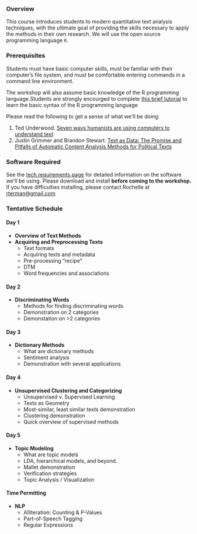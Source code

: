 ### Overview

This course introduces students to modern quantitative text analysis techniques, with the ultimate goal of providing the skills necessary to apply the methods in their own research. We will use the open source programming language `R`.

### Prerequisites

Students must have basic computer skills, must be familiar with their computer’s file system, and must be comfortable entering commands in a command line environment. 

The workshop will also assume basic knowledge of the R programming language.Students are strongly encourged to complete [this brief tutorial](https://www.codeschool.com/courses/try-r) to learn the basic syntax of the R programming language

Please read the following to get a sense of what we'll be doing:

1. Ted Underwood. [Seven ways humanists are using computers to understand text](http://tedunderwood.com/2015/06/04/seven-ways-humanists-are-using-computers-to-understand-text/)
2. Justin Grimmer and Brandon Stewart. [Text as Data: The Promise and Pitfalls of Automatic Content Analysis Methods for Political Texts](https://web.stanford.edu/~jgrimmer/tad2.pdf)

### Software Required

See the [tech requirements page](B-Tech-Requirements.md) for detailed information on the software we'll be using. Please download and install **before coming to the workshop.** If you have difficulties installing, please contact Rochelle at rterman@gmail.com

### Tentative Schedule

####  Day 1

- **Overview of Text Methods**
- **Acquiring and Preprocessing Texts**
    * Text formats
    * Acquiring texts and metadata
    * Pre-processing “recipe”
    * DTM
    * Word frequencies and associations

#### Day 2

- **Discriminating Words** 
    * Methods for finding discriminating words
    * Demonstration on 2 categories
    * Demonstation on >2 categories

#### Day 3

- **Dictionary Methods**
    * What are dictionary methods
    * Sentiment analysis
    * Demonstration with several applications

#### Day 4

- **Unsupervised Clustering and Categorizing**
    * Unsupervised v. Supervised Learning
    * Texts as Geometry
    * Most-similar, least similar texts demonstration
    * Clustering demonstration
    * Quick overview of supervised methods

#### Day 5

- **Topic Modeling**
    * What are topic models
    * LDA, hierarchical models, and beyond.
    * Mallet demonstration
    * Verification strategies
    * Topic Analysis / Visualization

#### Time Permitting

- **NLP**
    * Alliteration: Counting & P-Values
    * Part-of-Speech Tagging
    * Regular Expressions


